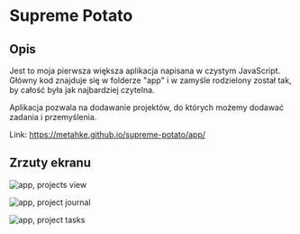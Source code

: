 # Supreme Potato

## Opis

Jest to moja pierwsza większa aplikacja napisana w czystym JavaScript. Główny kod znajduje się w folderze "app" i w zamyśle rodzielony został tak, by całość była jak najbardziej czytelna.

Aplikacja pozwala na dodawanie projektów, do których możemy dodawać zadania i przemyślenia. 

Link: https://metahke.github.io/supreme-potato/app/

## Zrzuty ekranu

![app, projects view](https://github.com/user-attachments/assets/4c6c5cc5-7c8b-4347-a154-1be33ff2c0ba)

![app, project journal](https://github.com/user-attachments/assets/19448b4c-6963-4e78-af51-fa83d100c899)

![app, project tasks](https://github.com/user-attachments/assets/48d354e0-67bc-4598-a8dc-6700904bce77)
